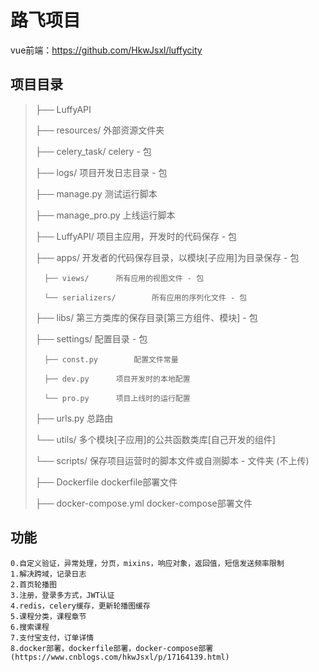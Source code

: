 # 路飞项目

vue前端：https://github.com/HkwJsxl/luffycity

## 项目目录

> ├── LuffyAPI
> 
> 	├── resources/		外部资源文件夹
> 
> 	├── celery_task/		celery - 包
>	
> 	├── logs/		项目开发日志目录 - 包
>	
> 	├── manage.py		 测试运行脚本
> 
> 	├── manage_pro.py		 上线运行脚本
>	
> 	├── LuffyAPI/		项目主应用，开发时的代码保存 - 包
>	
> 	├── apps/ 		开发者的代码保存目录，以模块[子应用]为目录保存 - 包
>	
> 		├── views/		所有应用的视图文件 - 包
> 			
> 		└── serializers/		所有应用的序列化文件 - 包
>	
> 	├── libs/		第三方类库的保存目录[第三方组件、模块] - 包
>	
> 	├── settings/		配置目录 - 包
>	
> 		├── const.py		配置文件常量
> 
> 		├── dev.py		项目开发时的本地配置
> 			
> 		└── pro.py		项目上线时的运行配置
>	
> 	├── urls.py		总路由
>	
> 	└── utils/		多个模块[子应用]的公共函数类库[自己开发的组件]
>	
> 	└── scripts/		保存项目运营时的脚本文件或自测脚本 - 文件夹 (不上传)
> 
> 	├── Dockerfile		 dockerfile部署文件
> 
> 	├── docker-compose.yml		 docker-compose部署文件

## 功能

~~~
0.自定义验证，异常处理，分页，mixins，响应对象，返回值，短信发送频率限制
1.解决跨域，记录日志
2.首页轮播图
3.注册，登录多方式，JWT认证
4.redis，celery缓存，更新轮播图缓存
5.课程分类，课程章节
6.搜索课程
7.支付宝支付，订单详情
8.docker部署，dockerfile部署，docker-compose部署(https://www.cnblogs.com/hkwJsxl/p/17164139.html)
~~~
